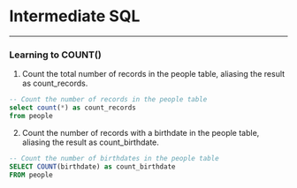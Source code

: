 # Intermediate SQL
---
### Learning to COUNT()
1. Count the total number of records in the people table, aliasing the result as count_records.
```sql
-- Count the number of records in the people table
select count(*) as count_records
from people
```
2. Count the number of records with a birthdate in the people table, aliasing the result as count_birthdate.
```sql
-- Count the number of birthdates in the people table
SELECT COUNT(birthdate) as count_birthdate
FROM people
```
